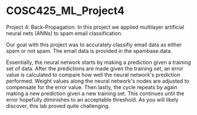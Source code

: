 # COSC425_ML_Project4
Project 4: Back-Propagation. In this project we applied multilayer artificial neural nets (ANNs) to spam email classification.

Our goal with this project was to accurately classifiy email data as either spam or not spam. The email data is provided in the spambase.data.

Essentially, the neural network starts by making a prediction given a training set of data. After the predictions are made given the training set, an error value is calculated to compare how well the neural network's prediction performed. Weight values along the neural network's nodes are adjusted to compensate for the error value. Then lastly, the cycle repeats by again making a new prediction given a new training set. This continues until the error hopefully diminishes to an acceptable threshold. As you will likely discover, this lab proved quite challenging. 
